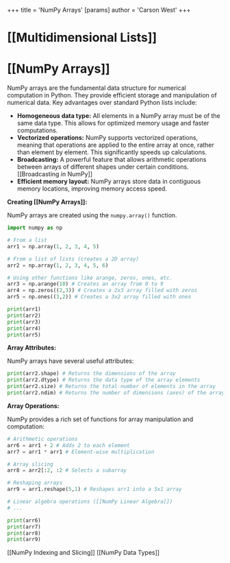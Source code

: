+++
 title = 'NumPy Arrays'
[params]
	author = 'Carson West'
+++
# [[Multidimensional Lists]]
# [[NumPy Arrays]] 
NumPy arrays are the fundamental data structure for numerical computation in Python.  They provide efficient storage and manipulation of numerical data.  Key advantages over standard Python lists include:

* **Homogeneous data type:** All elements in a NumPy array must be of the same data type. This allows for optimized memory usage and faster computations.
* **Vectorized operations:** NumPy supports vectorized operations, meaning that operations are applied to the entire array at once, rather than element by element. This significantly speeds up calculations.
* **Broadcasting:**  A powerful feature that allows arithmetic operations between arrays of different shapes under certain conditions. [[Broadcasting in NumPy]]
* **Efficient memory layout:** NumPy arrays store data in contiguous memory locations, improving memory access speed.


**Creating [[NumPy Arrays]]:**

NumPy arrays are created using the `numpy.array()` function.

```python
import numpy as np

# From a list
arr1 = np.array(1, 2, 3, 4, 5) 

# From a list of lists (creates a 2D array)
arr2 = np.array(1, 2, 3, 4, 5, 6)

# Using other functions like arange, zeros, ones, etc.
arr3 = np.arange(10) # Creates an array from 0 to 9
arr4 = np.zeros((2,3)) # Creates a 2x3 array filled with zeros
arr5 = np.ones((3,2)) # Creates a 3x2 array filled with ones

print(arr1)
print(arr2)
print(arr3)
print(arr4)
print(arr5)
```

**Array Attributes:**

NumPy arrays have several useful attributes:

```python
print(arr2.shape) # Returns the dimensions of the array
print(arr2.dtype) # Returns the data type of the array elements
print(arr2.size) # Returns the total number of elements in the array
print(arr2.ndim) # Returns the number of dimensions (axes) of the array
```

**Array Operations:**

NumPy provides a rich set of functions for array manipulation and computation:

```python
# Arithmetic operations
arr6 = arr1 + 2 # Adds 2 to each element
arr7 = arr1 * arr1 # Element-wise multiplication

# Array slicing
arr8 = arr2[:2, :2 # Selects a subarray

# Reshaping arrays
arr9 = arr1.reshape(5,1) # Reshapes arr1 into a 5x1 array

# Linear algebra operations ([[NumPy Linear Algebra]])
# ...

print(arr6)
print(arr7)
print(arr8)
print(arr9)
```


[[NumPy Indexing and Slicing]]
[[NumPy Data Types]]


